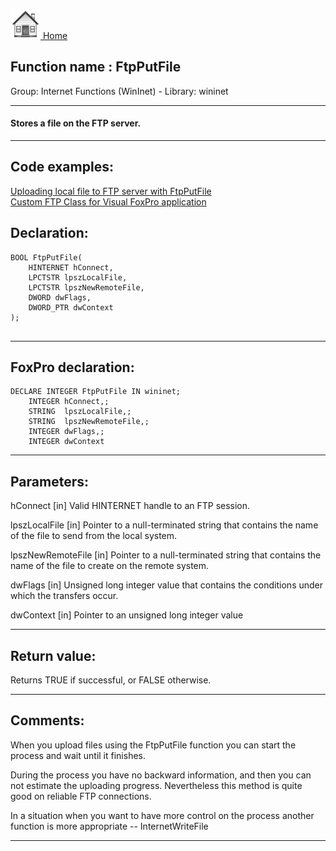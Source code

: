 [<img src="../../images/home.png"> Home ](https://github.com/VFPX/Win32API)  

## Function name : FtpPutFile
Group: Internet Functions (WinInet) - Library: wininet    
***  


#### Stores a file on the FTP server.
***  


## Code examples:
[Uploading local file to FTP server with FtpPutFile](../../samples/sample_061.md)  
[Custom FTP Class for Visual FoxPro application](../../samples/sample_344.md)  

## Declaration:
```foxpro  
BOOL FtpPutFile(
    HINTERNET hConnect,
    LPCTSTR lpszLocalFile,
    LPCTSTR lpszNewRemoteFile,
    DWORD dwFlags,
    DWORD_PTR dwContext
);
  
```  
***  


## FoxPro declaration:
```foxpro  
DECLARE INTEGER FtpPutFile IN wininet;
	INTEGER hConnect,;
	STRING  lpszLocalFile,;
	STRING  lpszNewRemoteFile,;
	INTEGER dwFlags,;
	INTEGER dwContext  
```  
***  


## Parameters:
hConnect
[in] Valid HINTERNET handle to an FTP session.

lpszLocalFile
[in] Pointer to a null-terminated string that contains the name of the file to send from the local system.

lpszNewRemoteFile
[in] Pointer to a null-terminated string that contains the name of the file to create on the remote system.

dwFlags
[in] Unsigned long integer value that contains the conditions under which the transfers occur. 

dwContext
[in] Pointer to an unsigned long integer value  
***  


## Return value:
Returns TRUE if successful, or FALSE otherwise.  
***  


## Comments:
When you upload files using the FtpPutFile function you can start the process and wait until it finishes.   
  
During the process you have no backward information, and then you can not estimate the uploading progress. Nevertheless this method is quite good on reliable FTP connections.   
  
In a situation when you want to have more control on the process another function is more appropriate -- InternetWriteFile  
  
***  

